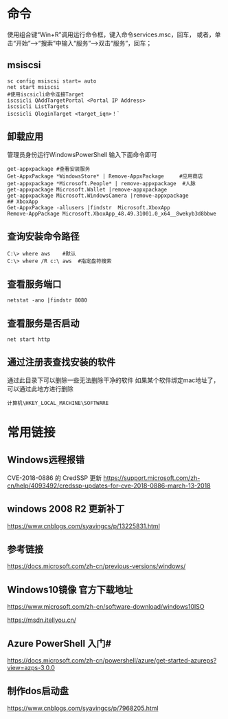 # 命令

使用组合键“Win+R”调用运行命令框，键入命令services.msc，回车，
或者，单击“开始”——>“搜索”中输入“服务”——>双击“服务”，回车；



## msiscsi

```
sc config msiscsi start= auto
net start msiscsi
#使用iscsicli命令连接Target
iscsicli QAddTargetPortal <Portal IP Address>
iscsicli ListTargets
iscsicli QloginTarget <target_iqn>！`
```



## 卸载应用
管理员身份运行WindowsPowerShell 输入下面命令即可
```
get-appxpackage #查看安装服务
Get-AppxPackage *WindowsStore* | Remove-AppxPackage     #应用商店
get-appxpackage *Microsoft.People* | remove-appxpackage  #人脉
get-appxpackage Microsoft.Wallet |remove-appxpackage
get-appxpackage Microsoft.WindowsCamera |remove-appxpackage
## XboxApp
Get-AppxPackage -allusers |findstr  Microsoft.XboxApp
Remove-AppPackage Microsoft.XboxApp_48.49.31001.0_x64__8wekyb3d8bbwe
```

## 查询安装命令路径
```
C:\> where aws    #默认
C:\> where /R c:\ aws  #指定盘符搜索
```
## 查看服务端口
```
netstat -ano |findstr 8080
```
## 查看服务是否启动
```
net start http
```
## 通过注册表查找安装的软件
通过此目录下可以删除一些无法删除干净的软件
如果某个软件绑定mac地址了，可以通过此地方进行删除
```
计算机\HKEY_LOCAL_MACHINE\SOFTWARE
```
# 常用链接

## Windows远程报错

CVE-2018-0886 的 CredSSP 更新
https://support.microsoft.com/zh-cn/help/4093492/credssp-updates-for-cve-2018-0886-march-13-2018

## windows 2008 R2 更新补丁
https://www.cnblogs.com/syavingcs/p/13225831.html

## 参考链接
https://docs.microsoft.com/zh-cn/previous-versions/windows/

## Windows10镜像 官方下载地址

https://www.microsoft.com/zh-cn/software-download/windows10ISO

https://msdn.itellyou.cn/

## Azure PowerShell 入门#

https://docs.microsoft.com/zh-cn/powershell/azure/get-started-azureps?view=azps-3.0.0

## 制作dos启动盘 

https://www.cnblogs.com/syavingcs/p/7968205.html